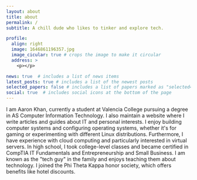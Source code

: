 ```yaml
---
layout: about
title: about
permalink: /
subtitle: A chill dude who likes to tinker and explore tech.

profile:
  align: right
  image: 1646861196357.jpg
  image_cicular: true # crops the image to make it circular
  address: >
    <p></p>

news: true  # includes a list of news items
latest_posts: true # includes a list of the newest posts
selected_papers: false # includes a list of papers marked as "selected={true}"
social: true  # includes social icons at the bottom of the page
---
```


I am Aaron Khan, currently a student at Valencia College pursuing a degree in AS Computer Information Technology. I also maintain a website where I write articles and guides about IT and personal interests. I enjoy building computer systems and configuring operating systems, whether it's for gaming or experimenting with different Linux distributions. Furthermore, I have experience with cloud computing and particularly interested in virtual servers. In high school, I took college-level classes and became certified in CompTIA IT Fundamentals and Entrepreneurship and Small Business. I am known as the "tech guy" in the family and enjoys teaching them about technology. I joined the Phi Theta Kappa honor society, which offers benefits like hotel discounts.
